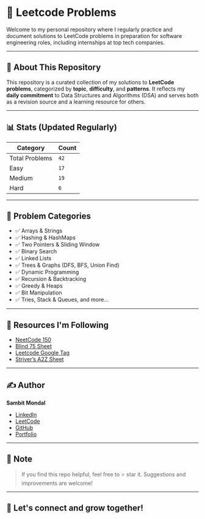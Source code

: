 # 📘 Leetcode Problems

Welcome to my personal repository where I regularly practice and document solutions to LeetCode problems in preparation for software engineering roles, including internships at top tech companies.

---

## 🚀 About This Repository

This repository is a curated collection of my solutions to **LeetCode problems**, categorized by **topic**, **difficulty**, and **patterns**. It reflects my **daily commitment** to Data Structures and Algorithms (DSA) and serves both as a revision source and a learning resource for others.

---

## 📊 Stats (Updated Regularly)

| Category       | Count |
| -------------- | ----- |
| Total Problems | `42` |
| Easy           | `17` |
| Medium         | `19` |
| Hard           | `6` |

---

## 🧩 Problem Categories

* ✅ Arrays & Strings
* ✅ Hashing & HashMaps
* ✅ Two Pointers & Sliding Window
* ✅ Binary Search
* ✅ Linked Lists
* ✅ Trees & Graphs (DFS, BFS, Union Find)
* ✅ Dynamic Programming
* ✅ Recursion & Backtracking
* ✅ Greedy & Heaps
* ✅ Bit Manipulation
* ✅ Tries, Stack & Queues, and more...

---

## 🧠 Resources I'm Following

* [NeetCode 150](https://neetcode.io/)
* [Blind 75 Sheet](https://www.techinterviewhandbook.org/grind75/)
* [Leetcode Google Tag](https://leetcode.com/company/google/)
* [Striver’s A2Z Sheet](https://takeuforward.org/interviews/strivers-sde-sheet-top-coding-interview-problems/)

---

## ✍️ Author

**Sambit Mondal**
* [LinkedIn](https://linkedin.com/in/sambitm02)
* [LeetCode](https://leetcode.com/u/dev_Sambit)
* [GitHub](https://github.com/Sambit-Mondal)
* [Portfolio](https://devsambit.tech)

---

## 📌 Note

> If you find this repo helpful, feel free to ⭐ star it.
> Suggestions and improvements are welcome!

---

## 🧩 Let's connect and grow together!
